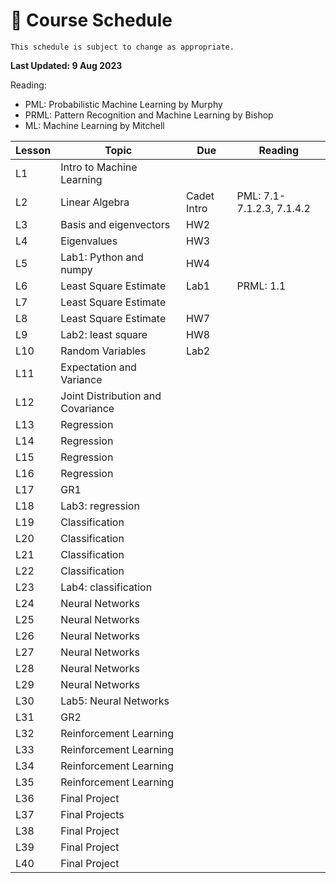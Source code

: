 # 📆 Course Schedule

```{note}
This schedule is subject to change as appropriate.
```
**Last Updated: 9 Aug 2023**

Reading: 
- PML: Probabilistic Machine Learning by Murphy
- PRML: Pattern Recognition and Machine Learning by Bishop 
- ML: Machine Learning by Mitchell

**Lesson**|  **Topic**                        | **Due**            | **Reading**
----------|-----------------------------------|--------------------|-----------------
 L1       | Intro to Machine Learning         |                    |           
 L2       | Linear Algebra                    | Cadet Intro        | PML: 7.1-7.1.2.3, 7.1.4.2 
 L3       | Basis and eigenvectors            | HW2                |           
 L4       | Eigenvalues                       | HW3                |           
 L5       | Lab1: Python and numpy            | HW4                |           
 L6       | Least Square Estimate             | Lab1               | PRML: 1.1          
 L7       | Least Square Estimate             |                    |           
 L8       | Least Square Estimate             | HW7                |           
 L9       | Lab2: least square                | HW8                |           
 L10      | Random Variables                  | Lab2               |    
 L11      | Expectation and Variance          |                    |    
 L12      | Joint Distribution and Covariance |                    |    
 L13      | Regression                        |                    |    
 L14      | Regression                        |                    |    
 L15      | Regression                        |                    |    
 L16      | Regression                        |                    |    
 L17      | GR1                               |                    |    
 L18      | Lab3: regression                  |                    |    
 L19      | Classification                    |                |    
 L20      | Classification                    |                |    
 L21      | Classification                    |                |    
 L22      | Classification                    |                |    
 L23      | Lab4: classification              |                |    
 L24      | Neural Networks                   |                |    
 L25      | Neural Networks                   |                |    
 L26      | Neural Networks                   |                |    
 L27      | Neural Networks                   |                |    
 L28      | Neural Networks                   |                |    
 L29      | Neural Networks                   |                |   
 L30      | Lab5: Neural Networks             |                |
 L31      | GR2                               |                |
 L32      | Reinforcement Learning            |                |
 L33      | Reinforcement Learning            |                |
 L34      | Reinforcement Learning            |                |
 L35      | Reinforcement Learning            |                |
 L36      | Final Project                     |                |
 L37      | Final Projects                    |                |
 L38      | Final Project                     |                |
 L39      | Final Project                     |                |
 L40      | Final Project                     |                |
